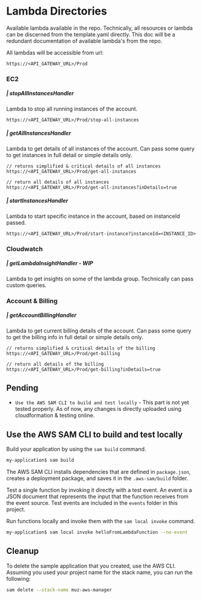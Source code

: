 # Lambda Directories

Available lambda available in the repo. Technically, all resources or lambda can be discerned from the template.yaml directly. This doc will be a redundant documentation of available lambda's from the repo.

All lambdas will be accessible from url:

```
https://<API_GATEWAY_URL>/Prod
```

### EC2

##### | stopAllInstancesHandler

Lambda to stop all running instances of the account.

```
https://<API_GATEWAY_URL>/Prod/stop-all-instances
```

##### | getAllInstancesHandler

Lambda to get details of all instances of the account. Can pass some query to get instances in full detail or simple details only.

```
// returns simplified & critical details of all instances
https://<API_GATEWAY_URL>/Prod/get-all-instances

// return all details of all instances
https://<API_GATEWAY_URL>/Prod/get-all-instances?inDetails=true
```

##### | startInstancesHandler

Lambda to start specific instance in the account, based on instanceId passed.

```
https://<API_GATEWAY_URL>/Prod/start-instance?instanceId=<INSTANCE_ID>
```

### Cloudwatch

##### | getLambdaInsightHandler - WIP

Lambda to get insights on some of the lambda group. Technically can pass custom queries.

### Account & Billing

##### | getAccountBillingHandler

Lambda to get current billing details of the account. Can pass some query to get the billing info in full detail or simple details only.

```
// returns simplified & critical details of the billing
https://<API_GATEWAY_URL>/Prod/get-billing

// return all details of the billing
https://<API_GATEWAY_URL>/Prod/get-billing?inDetails=true
```

## Pending

- `Use the AWS SAM CLI to build and test locally` - This part is not yet tested properly. As of now, any changes is directly uploaded using cloudformation & testing online.

## Use the AWS SAM CLI to build and test locally

Build your application by using the `sam build` command.

```bash
my-application$ sam build
```

The AWS SAM CLI installs dependencies that are defined in `package.json`, creates a deployment package, and saves it in the `.aws-sam/build` folder.

Test a single function by invoking it directly with a test event. An event is a JSON document that represents the input that the function receives from the event source. Test events are included in the `events` folder in this project.

Run functions locally and invoke them with the `sam local invoke` command.

```bash
my-application$ sam local invoke helloFromLambdaFunction --no-event
```

## Cleanup

To delete the sample application that you created, use the AWS CLI. Assuming you used your project name for the stack name, you can run the following:

```bash
sam delete --stack-name muz-aws-manager
```
